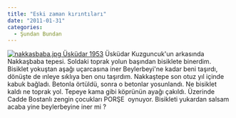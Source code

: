 ```yaml
---
title: "Eski zaman kırıntıları"
date: "2011-01-31"
categories: 
  - Şundan Bundan
---
```


 [![nakkasbaba.jpg](/uploads/2011/01/nakkasbaba-1.jpg) Üsküdar 1953](/uploads/2011/01/nakkasbaba-1.jpg "nakkasbaba.jpg") Üsküdar Kuzguncuk'un arkasında Nakkaşbaba tepesi. Soldaki toprak yolun başından bisiklete binerdim. Bisiklet yokuştan aşağı uçarcasına iner Beylerbeyi'ne kadar beni taşırdı, dönüşte de ınleye sıklıya ben onu taşırdım. Nakkaştepe son otuz yıl içinde kabuk bağladı. Betonla örtüldü, sonra o betonlar yosunlandı. Ne bisiklet kaldı ne toprak yol. Tepeye kama gibi köprünün ayağı çakıldı. Üzerinde Cadde Bostanlı zengin çocukları PORŞE  oynuyor. Bisikleti yukardan salsam acaba yine beylerbeyine iner mi ?
